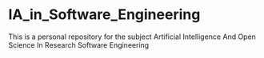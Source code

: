 # IA_in_Software_Engineering

This is a personal repository for the subject Artificial Intelligence And Open Science In Research Software Engineering 